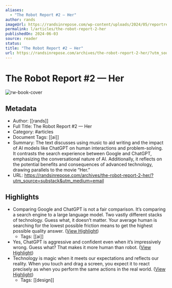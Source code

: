 ```yaml
---
aliases:
  - "The Robot Report #2 — Her"
author: rands
imageUrl: https://randsinrepose.com/wp-content/uploads/2024/05/reportreport2.png
permalink: l/articles/the-robot-report-2-her
publishedOn: 2024-06-03
source: reader
status: 
title: "The Robot Report #2 — Her"
url: https://randsinrepose.com/archives/the-robot-report-2-her/?utm_source=substack&utm_medium=email
---
```

# The Robot Report #2 — Her

![rw-book-cover](https://randsinrepose.com/wp-content/uploads/2024/05/reportreport2.png)

## Metadata

- Author: [[rands]]
- Full Title: The Robot Report #2 — Her
- Category: #articles
- Document Tags: [[ai]]
- Summary: The text discusses using music to aid writing and the impact of AI models like ChatGPT on human interactions and problem-solving. It contrasts the search experience between Google and ChatGPT, emphasizing the conversational nature of AI. Additionally, it reflects on the potential benefits and consequences of advanced technology, drawing parallels to the movie “Her.”
- URL: https://randsinrepose.com/archives/the-robot-report-2-her/?utm_source=substack&utm_medium=email

## Highlights

- Comparing Google and ChatGPT is not a fair comparison. It’s comparing a search engine to a large language model. Two vastly different stacks of technology. Guess what, it doesn’t matter. Your average human is searching for the lowest possible friction means to get the highest possible quality answer. ([View Highlight](https://read.readwise.io/read/01hzrx2whj38xmbcy6jz9j4n47))
    - Tags: [[ai]]
- Yes, ChatGPT is aggressive and confident even when it’s impressively wrong. Guess what? That makes it more human than robot. ([View Highlight](https://read.readwise.io/read/01hzrx35rtv25mtzz2jn0y6t9b))
- Technology is magic when it meets our expectations and reflects our reality. When you touch and drag a screen, you expect it to react precisely as when you perform the same actions in the real world. ([View Highlight](https://read.readwise.io/read/01hzrx3qvk6wy8srrnwqxntg3m))
    - Tags: [[design]]
